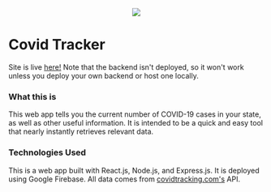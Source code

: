 <p align="center">
  <img src="https://raw.githubusercontent.com/samuel-ping/covid-tracker/master/screenshots/covid_tracker_banner.png">
</p>

# Covid Tracker

Site is live [here!](https://covid-tracker-1.web.app/) Note that the backend isn't deployed, so it won't work unless you deploy your own backend or host one locally.

### What this is
This web app tells you the current number of COVID-19 cases in your state, as well as other useful information. It is intended to be a quick and easy tool that nearly instantly retrieves relevant data.

### Technologies Used
This is a web app built with React.js, Node.js, and Express.js. It is deployed using Google Firebase. All data comes from [covidtracking.com's](https://covidtracking.com/) API.
